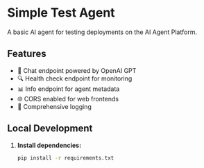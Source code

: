 # Simple Test Agent

A basic AI agent for testing deployments on the AI Agent Platform.

## Features

- 🤖 Chat endpoint powered by OpenAI GPT
- 🔍 Health check endpoint for monitoring
- 📊 Info endpoint for agent metadata
- 🌐 CORS enabled for web frontends
- 📝 Comprehensive logging

## Local Development

1. **Install dependencies:**
   ```bash
   pip install -r requirements.txt